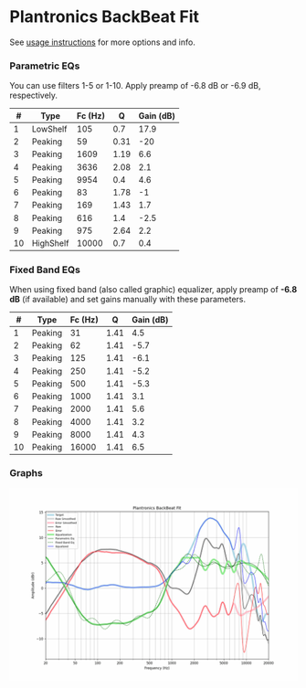 # Plantronics BackBeat Fit
See [usage instructions](https://github.com/jaakkopasanen/AutoEq#usage) for more options and info.

### Parametric EQs
You can use filters 1-5 or 1-10. Apply preamp of -6.8 dB or -6.9 dB, respectively.

|   # | Type      |   Fc (Hz) |    Q |   Gain (dB) |
|-----|-----------|-----------|------|-------------|
|   1 | LowShelf  |       105 | 0.7  |        17.9 |
|   2 | Peaking   |        59 | 0.31 |       -20   |
|   3 | Peaking   |      1609 | 1.19 |         6.6 |
|   4 | Peaking   |      3636 | 2.08 |         2.1 |
|   5 | Peaking   |      9954 | 0.4  |         4.6 |
|   6 | Peaking   |        83 | 1.78 |        -1   |
|   7 | Peaking   |       169 | 1.43 |         1.7 |
|   8 | Peaking   |       616 | 1.4  |        -2.5 |
|   9 | Peaking   |       975 | 2.64 |         2.2 |
|  10 | HighShelf |     10000 | 0.7  |         0.4 |

### Fixed Band EQs
When using fixed band (also called graphic) equalizer, apply preamp of **-6.8 dB** (if available) and set gains manually with these parameters.

|   # | Type    |   Fc (Hz) |    Q |   Gain (dB) |
|-----|---------|-----------|------|-------------|
|   1 | Peaking |        31 | 1.41 |         4.5 |
|   2 | Peaking |        62 | 1.41 |        -5.7 |
|   3 | Peaking |       125 | 1.41 |        -6.1 |
|   4 | Peaking |       250 | 1.41 |        -5.2 |
|   5 | Peaking |       500 | 1.41 |        -5.3 |
|   6 | Peaking |      1000 | 1.41 |         3.1 |
|   7 | Peaking |      2000 | 1.41 |         5.6 |
|   8 | Peaking |      4000 | 1.41 |         3.2 |
|   9 | Peaking |      8000 | 1.41 |         4.3 |
|  10 | Peaking |     16000 | 1.41 |         6.5 |

### Graphs
![](./Plantronics%20BackBeat%20Fit.png)

